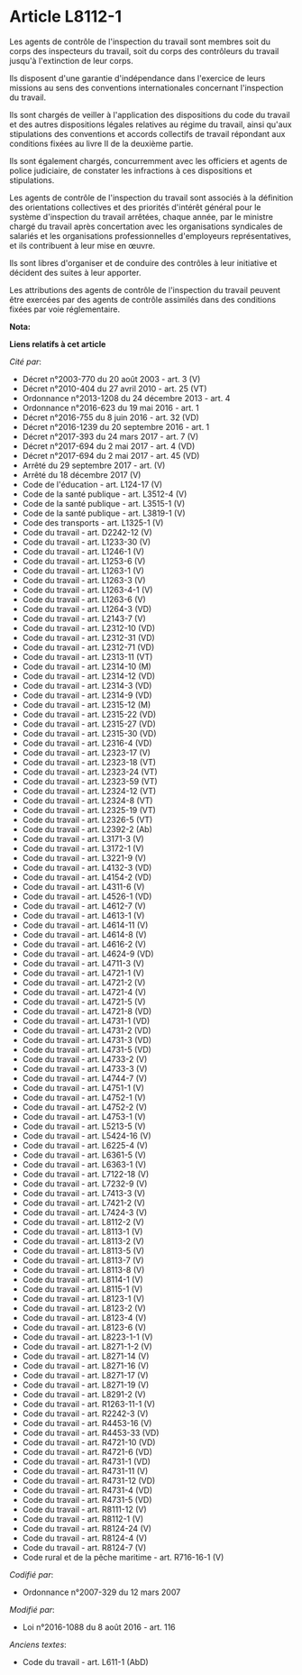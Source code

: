 # Article L8112-1

Les agents de contrôle de l'inspection du travail sont membres soit du corps des inspecteurs du travail, soit du corps des
contrôleurs du travail jusqu'à l'extinction de leur corps.

Ils disposent d'une garantie d'indépendance dans l'exercice de leurs missions au sens des conventions internationales
concernant l'inspection du travail.

Ils sont chargés de veiller à l'application des dispositions du code du travail et des autres dispositions légales relatives
au régime du travail, ainsi qu'aux stipulations des conventions et accords collectifs de travail répondant aux conditions
fixées au livre II de la deuxième partie.

Ils sont également chargés, concurremment avec les officiers et agents de police judiciaire, de constater les infractions à
ces dispositions et stipulations.

Les agents de contrôle de l'inspection du travail sont associés à la définition des orientations collectives et des priorités
d'intérêt général pour le système d'inspection du travail arrêtées, chaque année, par le ministre chargé du travail après
concertation avec les organisations syndicales de salariés et les organisations professionnelles d'employeurs
représentatives, et ils contribuent à leur mise en œuvre.

Ils sont libres d'organiser et de conduire des contrôles à leur initiative et décident des suites à leur apporter.

Les attributions des agents de contrôle de l'inspection du travail peuvent être exercées par des agents de contrôle assimilés
dans des conditions fixées par voie réglementaire.

**Nota:**



**Liens relatifs à cet article**

_Cité par_:

  - Décret n°2003-770 du 20 août 2003 - art. 3 (V)
  - Décret n°2010-404 du 27 avril 2010 - art. 25 (VT)
  - Ordonnance n°2013-1208 du 24 décembre 2013 - art. 4
  - Ordonnance n°2016-623 du 19 mai 2016 - art. 1
  - Décret n°2016-755 du 8 juin 2016 - art. 32 (VD)
  - Décret n°2016-1239 du 20 septembre 2016 - art. 1
  - Décret n°2017-393 du 24 mars 2017 - art. 7 (V)
  - Décret n°2017-694 du 2 mai 2017 - art. 4 (VD)
  - Décret n°2017-694 du 2 mai 2017 - art. 45 (VD)
  - Arrêté du 29 septembre 2017 - art. (V)
  - Arrêté du 18 décembre 2017 (V)
  - Code de l'éducation - art. L124-17 (V)
  - Code de la santé publique - art. L3512-4 (V)
  - Code de la santé publique - art. L3515-1 (V)
  - Code de la santé publique - art. L3819-1 (V)
  - Code des transports - art. L1325-1 (V)
  - Code du travail - art. D2242-12 (V)
  - Code du travail - art. L1233-30 (V)
  - Code du travail - art. L1246-1 (V)
  - Code du travail - art. L1253-6 (V)
  - Code du travail - art. L1263-1 (V)
  - Code du travail - art. L1263-3 (V)
  - Code du travail - art. L1263-4-1 (V)
  - Code du travail - art. L1263-6 (V)
  - Code du travail - art. L1264-3 (VD)
  - Code du travail - art. L2143-7 (V)
  - Code du travail - art. L2312-10 (VD)
  - Code du travail - art. L2312-31 (VD)
  - Code du travail - art. L2312-71 (VD)
  - Code du travail - art. L2313-11 (VT)
  - Code du travail - art. L2314-10 (M)
  - Code du travail - art. L2314-12 (VD)
  - Code du travail - art. L2314-3 (VD)
  - Code du travail - art. L2314-9 (VD)
  - Code du travail - art. L2315-12 (M)
  - Code du travail - art. L2315-22 (VD)
  - Code du travail - art. L2315-27 (VD)
  - Code du travail - art. L2315-30 (VD)
  - Code du travail - art. L2316-4 (VD)
  - Code du travail - art. L2323-17 (V)
  - Code du travail - art. L2323-18 (VT)
  - Code du travail - art. L2323-24 (VT)
  - Code du travail - art. L2323-59 (VT)
  - Code du travail - art. L2324-12 (VT)
  - Code du travail - art. L2324-8 (VT)
  - Code du travail - art. L2325-19 (VT)
  - Code du travail - art. L2326-5 (VT)
  - Code du travail - art. L2392-2 (Ab)
  - Code du travail - art. L3171-3 (V)
  - Code du travail - art. L3172-1 (V)
  - Code du travail - art. L3221-9 (V)
  - Code du travail - art. L4132-3 (VD)
  - Code du travail - art. L4154-2 (VD)
  - Code du travail - art. L4311-6 (V)
  - Code du travail - art. L4526-1 (VD)
  - Code du travail - art. L4612-7 (V)
  - Code du travail - art. L4613-1 (V)
  - Code du travail - art. L4614-11 (V)
  - Code du travail - art. L4614-8 (V)
  - Code du travail - art. L4616-2 (V)
  - Code du travail - art. L4624-9 (VD)
  - Code du travail - art. L4711-3 (V)
  - Code du travail - art. L4721-1 (V)
  - Code du travail - art. L4721-2 (V)
  - Code du travail - art. L4721-4 (V)
  - Code du travail - art. L4721-5 (V)
  - Code du travail - art. L4721-8 (VD)
  - Code du travail - art. L4731-1 (VD)
  - Code du travail - art. L4731-2 (VD)
  - Code du travail - art. L4731-3 (VD)
  - Code du travail - art. L4731-5 (VD)
  - Code du travail - art. L4733-2 (V)
  - Code du travail - art. L4733-3 (V)
  - Code du travail - art. L4744-7 (V)
  - Code du travail - art. L4751-1 (V)
  - Code du travail - art. L4752-1 (V)
  - Code du travail - art. L4752-2 (V)
  - Code du travail - art. L4753-1 (V)
  - Code du travail - art. L5213-5 (V)
  - Code du travail - art. L5424-16 (V)
  - Code du travail - art. L6225-4 (V)
  - Code du travail - art. L6361-5 (V)
  - Code du travail - art. L6363-1 (V)
  - Code du travail - art. L7122-18 (V)
  - Code du travail - art. L7232-9 (V)
  - Code du travail - art. L7413-3 (V)
  - Code du travail - art. L7421-2 (V)
  - Code du travail - art. L7424-3 (V)
  - Code du travail - art. L8112-2 (V)
  - Code du travail - art. L8113-1 (V)
  - Code du travail - art. L8113-2 (V)
  - Code du travail - art. L8113-5 (V)
  - Code du travail - art. L8113-7 (V)
  - Code du travail - art. L8113-8 (V)
  - Code du travail - art. L8114-1 (V)
  - Code du travail - art. L8115-1 (V)
  - Code du travail - art. L8123-1 (V)
  - Code du travail - art. L8123-2 (V)
  - Code du travail - art. L8123-4 (V)
  - Code du travail - art. L8123-6 (V)
  - Code du travail - art. L8223-1-1 (V)
  - Code du travail - art. L8271-1-2 (V)
  - Code du travail - art. L8271-14 (V)
  - Code du travail - art. L8271-16 (V)
  - Code du travail - art. L8271-17 (V)
  - Code du travail - art. L8271-19 (V)
  - Code du travail - art. L8291-2 (V)
  - Code du travail - art. R1263-11-1 (V)
  - Code du travail - art. R2242-3 (V)
  - Code du travail - art. R4453-16 (V)
  - Code du travail - art. R4453-33 (VD)
  - Code du travail - art. R4721-10 (VD)
  - Code du travail - art. R4721-6 (VD)
  - Code du travail - art. R4731-1 (VD)
  - Code du travail - art. R4731-11 (V)
  - Code du travail - art. R4731-12 (VD)
  - Code du travail - art. R4731-4 (VD)
  - Code du travail - art. R4731-5 (VD)
  - Code du travail - art. R8111-12 (V)
  - Code du travail - art. R8112-1 (V)
  - Code du travail - art. R8124-24 (V)
  - Code du travail - art. R8124-4 (V)
  - Code du travail - art. R8124-7 (V)
  - Code rural et de la pêche maritime - art. R716-16-1 (V)

_Codifié par_:

  - Ordonnance n°2007-329 du 12 mars 2007

_Modifié par_:

  - Loi n°2016-1088 du 8 août 2016 - art. 116

_Anciens textes_:

  - Code du travail - art. L611-1 (AbD)
